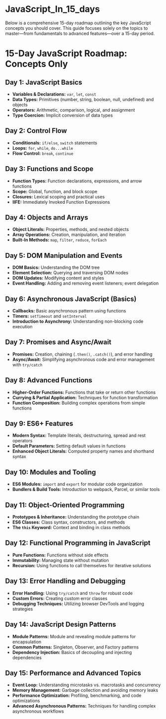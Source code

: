 # JavaScript_In_15_days
Below is a comprehensive 15-day roadmap outlining the key JavaScript concepts you should cover. This guide focuses solely on the topics to master—from fundamentals to advanced features—over a 15-day period.

# 15-Day JavaScript Roadmap: Concepts Only

## Day 1: JavaScript Basics
- **Variables & Declarations:** `var`, `let`, `const`
- **Data Types:** Primitives (number, string, boolean, null, undefined) and objects
- **Operators:** Arithmetic, comparison, logical, and assignment
- **Type Coercion:** Implicit conversion of data types

## Day 2: Control Flow
- **Conditionals:** `if/else`, `switch` statements
- **Loops:** `for`, `while`, `do...while`
- **Flow Control:** `break`, `continue`

## Day 3: Functions and Scope
- **Function Types:** Function declarations, expressions, and arrow functions
- **Scope:** Global, function, and block scope
- **Closures:** Lexical scoping and practical uses
- **IIFE:** Immediately Invoked Function Expressions

## Day 4: Objects and Arrays
- **Object Literals:** Properties, methods, and nested objects
- **Array Operations:** Creation, manipulation, and iteration
- **Built-In Methods:** `map`, `filter`, `reduce`, `forEach`

## Day 5: DOM Manipulation and Events
- **DOM Basics:** Understanding the DOM tree
- **Element Selection:** Querying and traversing DOM nodes
- **DOM Updates:** Modifying content and styles
- **Event Handling:** Adding and removing event listeners; event delegation

## Day 6: Asynchronous JavaScript (Basics)
- **Callbacks:** Basic asynchronous pattern using functions
- **Timers:** `setTimeout` and `setInterval`
- **Introduction to Asynchrony:** Understanding non-blocking code execution

## Day 7: Promises and Async/Await
- **Promises:** Creation, chaining (`.then()`, `.catch()`), and error handling
- **Async/Await:** Simplifying asynchronous code and error management with `try/catch`

## Day 8: Advanced Functions
- **Higher-Order Functions:** Functions that take or return other functions
- **Currying & Partial Application:** Techniques for function transformation
- **Function Composition:** Building complex operations from simple functions

## Day 9: ES6+ Features
- **Modern Syntax:** Template literals, destructuring, spread and rest operators
- **Default Parameters:** Setting default values in functions
- **Enhanced Object Literals:** Computed property names and shorthand syntax

## Day 10: Modules and Tooling
- **ES6 Modules:** `import` and `export` for modular code organization
- **Bundlers & Build Tools:** Introduction to webpack, Parcel, or similar tools

## Day 11: Object-Oriented Programming
- **Prototypes & Inheritance:** Understanding the prototype chain
- **ES6 Classes:** Class syntax, constructors, and methods
- **The `this` Keyword:** Context and binding in class methods

## Day 12: Functional Programming in JavaScript
- **Pure Functions:** Functions without side effects
- **Immutability:** Managing state without mutation
- **Recursion:** Using functions to call themselves for iterative solutions

## Day 13: Error Handling and Debugging
- **Error Handling:** Using `try/catch` and `throw` for robust code
- **Custom Errors:** Creating custom error classes
- **Debugging Techniques:** Utilizing browser DevTools and logging strategies

## Day 14: JavaScript Design Patterns
- **Module Patterns:** Module and revealing module patterns for encapsulation
- **Common Patterns:** Singleton, Observer, and Factory patterns
- **Dependency Injection:** Basics of decoupling and injecting dependencies

## Day 15: Performance and Advanced Topics
- **Event Loop:** Understanding microtasks vs. macrotasks and concurrency
- **Memory Management:** Garbage collection and avoiding memory leaks
- **Performance Optimization:** Profiling, benchmarking, and code optimizations
- **Advanced Asynchronous Patterns:** Techniques for handling complex asynchronous workflows
